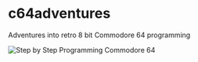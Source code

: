 # c64adventures
Adventures into retro 8 bit Commodore 64 programming

![Step by Step Programming Commodore 64][book1n2]



[book1n2]: https://github.com/jacmoe/c64adventures/raw/master/book1n2.jpg "Step by Step Programming Commodore 64"
